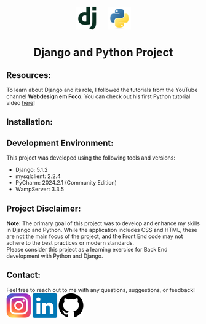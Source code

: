<p align="center">
  <img src="https://github.com/devicons/devicon/blob/master/icons/django/django-plain.svg" height="60" width="60" style="margin-right: 20px;">
  <img src="https://github.com/devicons/devicon/blob/master/icons/python/python-original.svg" height="60" width="60">
</p>

<div align="center">
  <h1>Django and Python Project</h1>
</div>

## Resources:
To learn about Django and its role, I followed the tutorials from the YouTube channel **Webdesign em Foco**. You can check out his first Python tutorial video [here](https://www.youtube.com/watch?v=zcjBIt6rwTY)!

## Installation:

## Development Environment:
This project was developed using the following tools and versions:
  - Django: 5.1.2
  - mysqlclient: 2.2.4
  - PyCharm: 2024.2.1 (Community Edition)
  - WampServer: 3.3.5 

## Project Disclaimer:
**Note:** The primary goal of this project was to develop and enhance my skills in Django and Python. While the application includes  CSS and HTML, these are not the main focus of the project, and the Front End code may not adhere to the best practices or modern standards.<br/>
Please consider this project as a learning exercise for Back End development with Python and Django.

## Contact:
Feel free to reach out to me with any questions, suggestions, or feedback!<br/>
[![Instagram](https://github.com/CLorant/readme-social-icons/blob/main/large/filled/instagram.svg)](https://www.instagram.com/mateuszcalderon/)
[![LinkedIn](https://github.com/CLorant/readme-social-icons/blob/main/large/filled/linkedin.svg)](https://www.linkedin.com/in/mateuszcalderonreis/)
[![GitHub](https://github.com/CLorant/readme-social-icons/blob/main/large/filled/github.svg)](https://github.com/mateuszcalderon)
